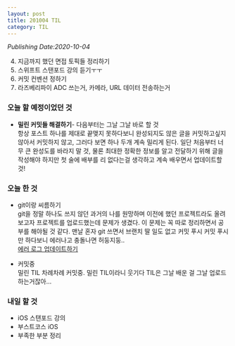 ```yaml
---
layout: post
title: 201004 TIL
category: TIL
---
```

*Publishing Date:2020-10-04*

4. 지금까지 했던 면접 토픽들 정리하기
5. 스위프트 스탠포드 강의 듣기ㅜㅜ
7. 커밋 컨벤션 정하기
8. 라즈베리파이 ADC 쓰는거, 카메라, URL 데이터 전송하는거

### 오늘 할 예정이었던 것
* **밀린 커밋들 해결하기**- 다음부터는 그날 그날 바로 할 것  
항상 포스트 하나를 제대로 끝맺지 못하다보니 완성되지도 않은 글을 커밋하고싶지 않아서 커밋하지 않고, 그러다 보면 하나 두개 계속 밀리게 된다. 일단 처음부터 너무 큰 완성도를 바라지 말 것, 물론 최대한 정확한 정보를 알고 전달하기 위해 글을 작성해야 하지만 첫 술에 배부를 리 없다는걸 생각하고 계속 배우면서 업데이트할 것!

### 오늘 한 것
* git이랑 씨름하기  
git을 정말 하나도 쓰지 않던 과거의 나를 원망하며 이전에 했던 프로젝트라도 올려보고자 프로젝트를 업로드했는데 문제가 생겼다. 이 문제는 꼭 따로 정리하면서 공부를 해야될 것 같다. 맨날 혼자 git 쓰면서 브랜치 딸 일도 없고 커밋 푸시 커밋 푸시만 하다보니 에러나고 충돌나면 허둥지둥..  
[에러 로그 업데이트하기]()  

* 커밋중  
밀린 TIL 차례차례 커밋중. 밀린 TIL이라니 웃기다 TIL은 그날 배운 걸 그날 업로드하는거잖아...



### 내일 할 것
* iOS 스탠포드 강의
* 부스트코스 iOS
* 부족한 부분 정리
